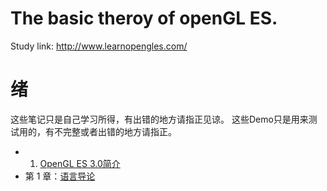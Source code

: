 # The basic theroy of openGL ES.
Study link: http://www.learnopengles.com/

# 绪
这些笔记只是自己学习所得，有出错的地方请指正见谅。
这些Demo只是用来测试用的，有不完整或者出错的地方请指正。

- 1. [OpenGL ES 3.0简介](https://github.com/pole7lynn/openglesdemo-tutorial/blob/master/Note/Introduction.md)
- 第 1 章：[语言导论](https://github.com/guobinhit/java-skills/blob/master/articles/programming-thought/language-guide.md)
